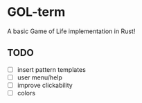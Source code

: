 # GOL-term

A basic Game of Life implementation in Rust!

## TODO

  * [ ] insert pattern templates
  * [ ] user menu/help
  * [ ] improve clickability
  * [ ] colors

